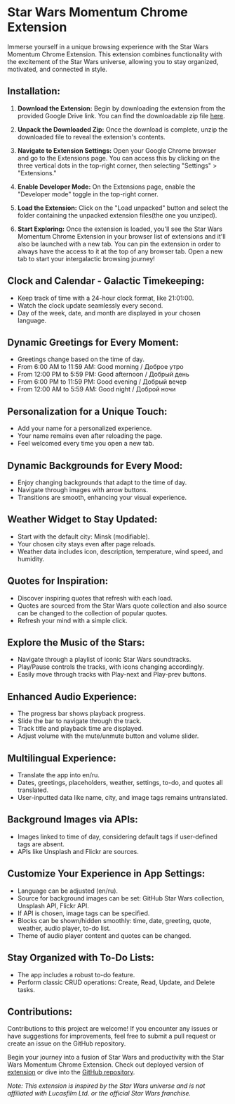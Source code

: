 # Star Wars Momentum Chrome Extension

Immerse yourself in a unique browsing experience with the Star Wars Momentum Chrome Extension. This extension combines functionality with the excitement of the Star Wars universe, allowing you to stay organized, motivated, and connected in style.

## Installation:

1. **Download the Extension:** Begin by downloading the extension from the provided Google Drive link. You can find the downloadable zip file [here](https://drive.google.com/file/d/1ghMx1TC94KlSssFt2977_nTjekHwI1fO/view?usp=sharing).

2. **Unpack the Downloaded Zip:** Once the download is complete, unzip the downloaded file to reveal the extension's contents.

3. **Navigate to Extension Settings:** Open your Google Chrome browser and go to the Extensions page. You can access this by clicking on the three vertical dots in the top-right corner, then selecting "Settings" > "Extensions."

4. **Enable Developer Mode:** On the Extensions page, enable the "Developer mode" toggle in the top-right corner.

5. **Load the Extension:** Click on the "Load unpacked" button and select the folder containing the unpacked extension files(the one you unziped).

6. **Start Exploring:** Once the extension is loaded, you'll see the Star Wars Momentum Chrome Extension in your browser list of extensions and it'll also be launched with a new tab. You can pin the extension in order to always have the access to it at the top of any browser tab. Open a new tab to start your intergalactic browsing journey!

## Clock and Calendar - Galactic Timekeeping:

- Keep track of time with a 24-hour clock format, like 21:01:00.
- Watch the clock update seamlessly every second.
- Day of the week, date, and month are displayed in your chosen language.

## Dynamic Greetings for Every Moment:

- Greetings change based on the time of day.
- From 6:00 AM to 11:59 AM: Good morning / Доброе утро
- From 12:00 PM to 5:59 PM: Good afternoon / Добрый день
- From 6:00 PM to 11:59 PM: Good evening / Добрый вечер
- From 12:00 AM to 5:59 AM: Good night / Доброй ночи

## Personalization for a Unique Touch:

- Add your name for a personalized experience.
- Your name remains even after reloading the page.
- Feel welcomed every time you open a new tab.

## Dynamic Backgrounds for Every Mood:

- Enjoy changing backgrounds that adapt to the time of day.
- Navigate through images with arrow buttons.
- Transitions are smooth, enhancing your visual experience.

## Weather Widget to Stay Updated:

- Start with the default city: Minsk (modifiable).
- Your chosen city stays even after page reloads.
- Weather data includes icon, description, temperature, wind speed, and humidity.

## Quotes for Inspiration:

- Discover inspiring quotes that refresh with each load.
- Quotes are sourced from the Star Wars quote collection and also source can be changed to the collection of popular quotes.
- Refresh your mind with a simple click.

## Explore the Music of the Stars:

- Navigate through a playlist of iconic Star Wars soundtracks.
- Play/Pause controls the tracks, with icons changing accordingly.
- Easily move through tracks with Play-next and Play-prev buttons.

## Enhanced Audio Experience:

- The progress bar shows playback progress.
- Slide the bar to navigate through the track.
- Track title and playback time are displayed.
- Adjust volume with the mute/unmute button and volume slider.

## Multilingual Experience:

- Translate the app into en/ru.
- Dates, greetings, placeholders, weather, settings, to-do, and quotes all translated.
- User-inputted data like name, city, and image tags remains untranslated.

## Background Images via APIs:

- Images linked to time of day, considering default tags if user-defined tags are absent.
- APIs like Unsplash and Flickr are sources.
  
## Customize Your Experience in App Settings:

- Language can be adjusted (en/ru).
- Source for background images can be set: GitHub Star Wars collection, Unsplash API, Flickr API.
- If API is chosen, image tags can be specified.
- Blocks can be shown/hidden smoothly: time, date, greeting, quote, weather, audio player, to-do list.
- Theme of audio player content and quotes can be changed.

## Stay Organized with To-Do Lists:

- The app includes a robust to-do feature.
- Perform classic CRUD operations: Create, Read, Update, and Delete tasks.

## Contributions:
Contributions to this project are welcome! If you encounter any issues or have suggestions for improvements, feel free to submit a pull request or create an issue on the GitHub repository.

Begin your journey into a fusion of Star Wars and productivity with the Star Wars Momentum Chrome Extension. Check out deployed version of [extension](https://sleepycomrade.github.io/momentum/) or dive into the [GitHub repository](https://github.com/sleepyComrade/momentum).

*Note: This extension is inspired by the Star Wars universe and is not affiliated with Lucasfilm Ltd. or the official Star Wars franchise.*